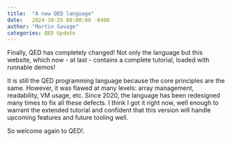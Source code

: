 ```yaml
---
title:  "A new QED language"
date:   2024-10-25 00:00:00 -0400
author: "Martin Savage"
categories: QED Update
---
```


Finally, QED has completely changed! Not only the language but this website, which now - at last - contains a complete tutorial, loaded with runnable demos!

It is still the QED programming language because the core principles are the same. However, it was flawed at many levels: array management, readability, VM usage, etc. Since 2020, the language has been redesigned many times to fix all these defects. I think I got it right now, well enough to warrant the extended tutorial and confident that this version will handle upcoming features and future tooling well.

So welcome again to QED!.
